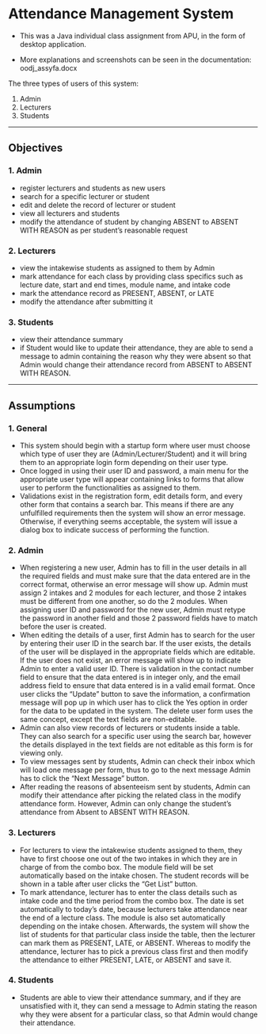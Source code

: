 # Attendance Management System

- This was a Java individual class assignment from APU, in the form of desktop application. 

- More explanations and screenshots can be seen in the documentation: oodj_assyfa.docx


The three types of users of this system:
1. Admin
2. Lecturers
3. Students 


------


## Objectives

### 1. Admin 
- register lecturers and students as new users
- search for a specific lecturer or student
- edit and delete the record of lecturer or student
- view all lecturers and students 
- modify the attendance of student by changing ABSENT to ABSENT WITH REASON as per student’s reasonable request

### 2. Lecturers
- view the intakewise students as assigned to them by Admin
- mark attendance for each class by providing class specifics such as lecture date, start and end times, module name, and intake code
- mark the attendance record as PRESENT, ABSENT, or LATE 
- modify the attendance after submitting it

### 3. Students
- view their attendance summary
- if Student would like to update their attendance, they are able to send a message to admin containing the reason why they were absent so that Admin would change their attendance record from ABSENT to ABSENT WITH REASON.
------
## Assumptions
### 1. General
- This system should begin with a startup form where user must choose which type of user they are (Admin/Lecturer/Student) and it will bring them to an appropriate login form depending on their user type. 
- Once logged in using their user ID and password, a main menu for the appropriate user type will appear containing links to forms that allow user to perform the functionalities as assigned to them. 
- Validations exist in the registration form, edit details form, and every other form that contains a search bar. This means if there are any unfulfilled requirements then the system will show an error message. Otherwise, if everything seems acceptable, the system will issue a dialog box to indicate success of performing the function.

### 2. Admin
- When registering a new user, Admin has to fill in the user details in all the required fields and must make sure that the data entered are in the correct format, otherwise an error message will show up. Admin must assign 2 intakes and 2 modules for each lecturer, and those 2 intakes must be different from one another, so do the 2 modules. When assigning user ID and password for the new user, Admin must retype the password in another field and those 2 password fields have to match before the user is created.
- When editing the details of a user, first Admin has to search for the user by entering their user ID in the search bar. If the user exists, the details of the user will be displayed in the appropriate fields which are editable. If the user does not exist, an error message will show up to indicate Admin to enter a valid user ID. There is validation in the contact number field to ensure that the data entered is in integer only, and the email address field to ensure that data entered is in a valid email format. Once user clicks the “Update” button to save the information, a confirmation message will pop up in which user has to click the Yes option in order for the data to be updated in the system. The delete user form uses the same concept, except the text fields are non-editable. 
- Admin can also view records of lecturers or students inside a table. They can also search for a specific user using the search bar, however the details displayed in the text fields are not editable as this form is for viewing only.
- To view messages sent by students, Admin can check their inbox which will load one message per form, thus to go to the next message Admin has to click the “Next Message” button. 
- After reading the reasons of absenteeism sent by students, Admin can modify their attendance after picking the related class in the modify attendance form. However, Admin can only change the student’s attendance from Absent to ABSENT WITH REASON.  

### 3. Lecturers
- For lecturers to view the intakewise students assigned to them, they have to first choose one out of the two intakes in which they are in charge of from the combo box. The module field will be set automatically based on the intake chosen. The student records will be shown in a table after user clicks the “Get List” button. 
- To mark attendance, lecturer has to enter the class details such as intake code and the time period from the combo box. The date is set automatically to today’s date, because lecturers take attendance near the end of a lecture class. The module is also set automatically depending on the intake chosen. Afterwards, the system will show the list of students for that particular class inside the table, then the lecturer can mark them as PRESENT, LATE, or ABSENT. Whereas to modify the attendance, lecturer has to pick a previous class first and then modify the attendance to either PRESENT, LATE, or ABSENT and save it. 

### 4. Students
- Students are able to view their attendance summary, and if they are unsatisfied with it, they can send a message to Admin stating the reason why they were absent for a particular class, so that Admin would change their attendance. 

